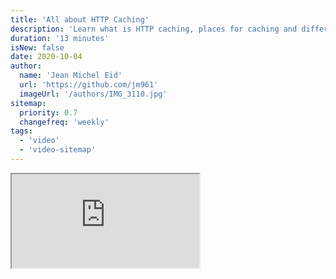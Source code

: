 ```yaml
---
title: 'All about HTTP Caching'
description: 'Learn what is HTTP caching, places for caching and different caching headers.'
duration: '13 minutes'
isNew: false
date: 2020-10-04
author:
  name: 'Jean Michel Eid'
  url: 'https://github.com/jm961'
  imageUrl: '/authors/IMG_3110.jpg'
sitemap:
  priority: 0.7
  changefreq: 'weekly'
tags:
  - 'video'
  - 'video-sitemap'
---
```


<iframe class="w-full aspect-video mb-5" src="https://www.youtube.com/embed/HiBDZgTNpXY" title="All about HTTP Caching"></iframe>
